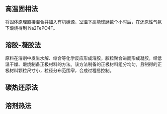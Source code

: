 ## 高温固相法
将固体原理直接混合并加入有机碳源，室温下高能球磨数个小时后，在还原性气氛下煅烧得到 Na2FePO4F。
## 溶胶-凝胶法
原料在溶剂中发生水解、缩合等化学反应形成溶胶，胶粒聚合进而形成凝胶，经低温干燥、煅烧制备正极材料的方法。该方法制备的正极材料组分均匀，且制得的正极材料颗粒尺寸小，粒径分布范围窄，合成过程易控制。
## 碳热还原法
## 溶剂热法
